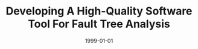 ---
title: "Developing A High-Quality Software Tool For Fault Tree Analysis"
date: 1999-01-01
venue: "10th International Symposium on Software Reliability Engineering, ISSRE, 1999, Boca Raton, FL, USA, November 1-4, 1999"
paperurl: https://doi.org/10.1109/ISSRE.1999.809327
authors: "Joanne Bechta Dugan, Kevin J Sullivan and David Coppit"
---